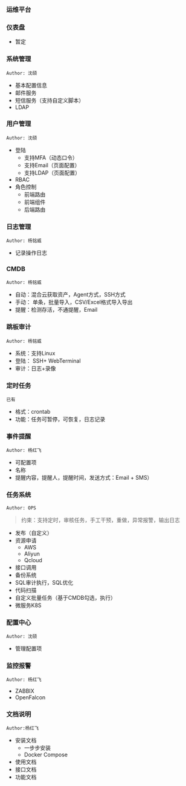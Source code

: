 ### 运维平台







### 仪表盘

- 暂定



### 系统管理

`Author: 沈硕`

- 基本配置信息
- 邮件服务
- 短信服务（支持自定义脚本）
- LDAP



### 用户管理

`Author: 沈硕`

- 登陆
  - 支持MFA（动态口令）
  - 支持Email（页面配置）
  - 支持LDAP（页面配置）
- RBAC
- 角色控制
  - 前端路由
  - 前端组件
  - 后端路由



### 日志管理

`Author: 杨铭威`

- 记录操作日志



### CMDB

`Author: 杨铭威`

- 自动：混合云获取资产，Agent方式，SSH方式
- 手动： 单条，批量导入，CSV/Excel格式导入导出
- 提醒：检测存活，不通提醒，Email



### 跳板审计

`Author: 杨铭威`

- 系统：支持Linux 
- 登陆： SSH+ WebTerminal
- 审计：日志+录像



### 定时任务

`已有`

- 格式：crontab
- 功能：任务可暂停，可恢复，日志记录



### 事件提醒

`Author: 杨红飞`

- 可配置项
- 名称
- 提醒内容，提醒人，提醒时间，发送方式：Email + SMS）



### 任务系统

`Author: OPS`

> 约束：支持定时，审核任务，手工干预，重做，异常报警，输出日志

- 发布（自定义）
- 资源申请
  -  AWS
  -  Aliyun
  -  Qcloud
- 接口调用
- 备份系统
- SQL审计执行，SQL优化
- 代码扫描
- 自定义批量任务（基于CMDB勾选，执行）
- 微服务K8S



### 配置中心

`Author: 沈硕`

- 管理配置项



### 监控报警

`Author: 杨红飞`

- ZABBIX
- OpenFalcon



### 文档说明

`Author:杨红飞 `

- 安装文档
  - 一步步安装
  - Docker Compose
- 使用文档
- 接口文档
- 功能文档





